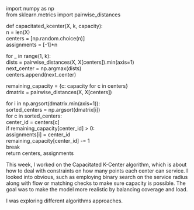   
import numpy as np  
from sklearn.metrics import pairwise\_distances

def capacitated\_kcenter(X, k, capacity):  
   n \= len(X)  
   centers \= \[np.random.choice(n)\]  
   assignments \= \[\-1\]\*n

   for \_ in range(1, k):  
       dists \= pairwise\_distances(X, X\[centers\]).min(axis\=1)  
       next\_center \= np.argmax(dists)  
       centers.append(next\_center)

   remaining\_capacity \= {c: capacity for c in centers}  
   dmatrix \= pairwise\_distances(X, X\[centers\])

   for i in np.argsort(dmatrix.min(axis\=1)):    
       sorted\_centers \= np.argsort(dmatrix\[i\])  
       for c in sorted\_centers:  
           center\_id \= centers\[c\]  
           if remaining\_capacity\[center\_id\] \> 0:  
               assignments\[i\] \= center\_id  
               remaining\_capacity\[center\_id\] \-= 1  
               break  
   return centers, assignments

This week, I worked on the Capacitated K-Center algorithm, which is about how to deal with constraints on how many points each center can service. I looked into obvious, such as employing binary search on the service radius along with flow or matching checks to make sure capacity is possible. The goal was to make the model more realistic by balancing coverage and load.

I was exploring different algorithms approaches.  
